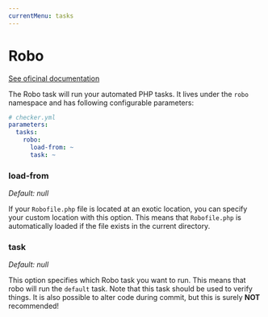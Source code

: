 ```yaml
---
currentMenu: tasks
---
```


# Robo

[See oficinal documentation](http://robo.li/)

The Robo task will run your automated PHP tasks.
It lives under the `robo` namespace and has following configurable parameters:

```yml
# checker.yml
parameters:
  tasks:
    robo:
      load-from: ~
      task: ~
```

### load-from

*Default: null*

If your `Robofile.php` file is located at an exotic location,
you can specify your custom location with this option.
This means that `Robofile.php` is automatically loaded
if the file exists in the current directory.

### task

*Default: null*

This option specifies which Robo task you want to run.
This means that robo will run the `default` task.
Note that this task should be used to verify things. 
It is also possible to alter code during commit, but this is surely **NOT** recommended!
